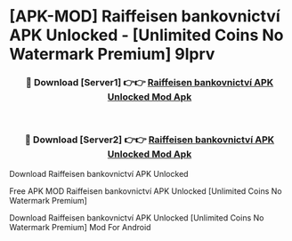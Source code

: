 # [APK-MOD] Raiffeisen bankovnictví APK Unlocked - [Unlimited Coins No Watermark Premium] 9lprv



<div align="center">
<h3>🔴 Download [Server1] 👉👉 <a href="https://momento.my/?title=Raiffeisen_bankovnictví_APK_Unlocked">Raiffeisen bankovnictví APK Unlocked Mod Apk</a></h3><br>

<h3>🔴 Download [Server2] 👉👉 <a href="https://momento.my/?title=Raiffeisen_bankovnictví_APK_Unlocked">Raiffeisen bankovnictví APK Unlocked Mod Apk</a></h3>
</div>



Download Raiffeisen bankovnictví APK Unlocked 

Free APK MOD Raiffeisen bankovnictví APK Unlocked [Unlimited Coins No Watermark Premium]

Download Raiffeisen bankovnictví APK Unlocked [Unlimited Coins No Watermark Premium] Mod For Android
